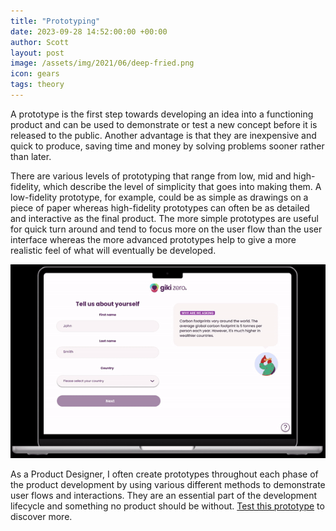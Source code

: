 ```yaml
---
title: "Prototyping"
date: 2023-09-28 14:52:00:00 +00:00
author: Scott
layout: post
image: /assets/img/2021/06/deep-fried.png
icon: gears
tags: theory
---
```


A prototype is the first step towards developing an idea into a functioning product and can be used to demonstrate or test a new concept before it is released to the public. Another advantage is that they are inexpensive and quick to produce, saving time and money by solving problems sooner rather than later.

There are various levels of prototyping that range from low, mid and high-fidelity, which describe the level of simplicity that goes into making them. A low-fidelity prototype, for example, could be as simple as drawings on a piece of paper whereas high-fidelity prototypes can often be as detailed and interactive as the final product. The more simple prototypes are useful for quick turn around and tend to focus more on the user flow than the user interface whereas the more advanced prototypes help to give a more realistic feel of what will eventually be developed. 
<div class="gifblock">
    <img src="/assets/img/prototype.gif" class="gif"/>
</div>

As a Product Designer, I often create prototypes throughout each phase of the product development by using various different methods to demonstrate user flows and interactions. They are an essential part of the development lifecycle and something no product should be without. <a href="https://www.figma.com/proto/ano4JpbGQUmL9dQhwlHaUb/Onboarding-Improvements?type=design&node-id=246-4527&viewport=88%2C2985%2C0.29&t=y764G2ozSecs1uAk-0&scaling=scale-down&starting-point-node-id=246%3A4527" target="_blank">Test this prototype</a> to discover more. 


